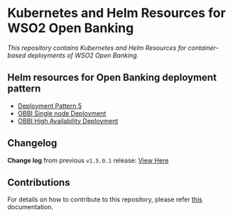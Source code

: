 # Kubernetes and Helm Resources for WSO2 Open Banking

*This repository contains Kubernetes and Helm Resources for container-based deployments
of WSO2 Open Banking.*

## Helm resources for Open Banking deployment pattern

* [Deployment Pattern 5](ob-pattern-5/README.md)
* [OBBI Single node Deployment](obbi/single-node-deployment/README.md)
* [OBBI High Availability Deployment](obbi/active-passive-deployment/README.md)

## Changelog

**Change log** from previous `v1.5.0.1` release: [View Here](CHANGELOG.md)

## Contributions

For details on how to contribute to this repository, please refer [this](CONTRIBUTING.md) documentation.
